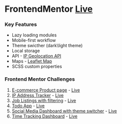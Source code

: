 # FrontendMentor [Live](https://front-end-mentor-akash-starvin.vercel.app/ip-address-tracker)

### Key Features

- Lazy loading modules
- Mobile-first workflow
- Theme swicther (dark\light theme)
- Local storage
- API - [IP Geolocation API](https://geo.ipify.org/)
- Maps - [Leaflet Map](https://leafletjs.com/)
- SCSS custom properties


### Frontend Mentor Challenges
1. [E-commerce Product page](https://www.frontendmentor.io/challenges/ecommerce-product-page-UPsZ9MJp6) - [Live](https://front-end-mentor-peach.vercel.app/e-commerce-product-page)
2. [IP Address Tracker](https://www.frontendmentor.io/challenges/ip-address-tracker-I8-0yYAH0) - [Live](https://front-end-mentor-akash-starvin.vercel.app/ip-address-tracker)
3. [Job Listings with filtering](https://www.frontendmentor.io/challenges/job-listings-with-filtering-ivstIPCt) - [Live](https://front-end-mentor-akash-starvin.vercel.app/job-listing)
4. [Todo App](https://www.frontendmentor.io/challenges/todo-app-Su1_KokOW) - [Live](https://front-end-mentor-akash-starvin.vercel.app/todo-app)
5. [Social Media Dashboard with theme switcher](https://www.frontendmentor.io/challenges/social-media-dashboard-with-theme-switcher-6oY8ozp_H) - [Live](https://front-end-mentor-akash-starvin.vercel.app/social-media-dashboard)
6. [Time Tracking Dashboard](https://www.frontendmentor.io/challenges/time-tracking-dashboard-UIQ7167Jw) - [Live](https://front-end-mentor-akash-starvin.vercel.app/time-tracking-dashboard)
